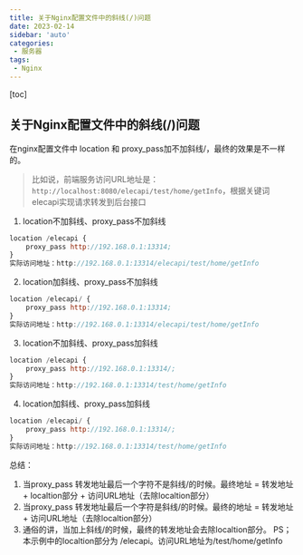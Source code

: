 ```yaml
---
title: 关于Nginx配置文件中的斜线(/)问题
date: 2023-02-14
sidebar: 'auto'
categories: 
 - 服务器
tags:
 - Nginx
---
```


[toc]

## 关于Nginx配置文件中的斜线(/)问题

在nginx配置文件中 location 和 proxy_pass加不加斜线/，最终的效果是不一样的。

> 比如说，前端服务访问URL地址是：`http://localhost:8080/elecapi/test/home/getInfo`，根据关键词elecapi实现请求转发到后台接口

1. location不加斜线、proxy_pass不加斜线

```js
location /elecapi {
    proxy_pass http://192.168.0.1:13314;
}
实际访问地址：http://192.168.0.1:13314/elecapi/test/home/getInfo
```

2. location加斜线、proxy_pass不加斜线

```js
location /elecapi/ {
    proxy_pass http://192.168.0.1:13314;
}
实际访问地址：http://192.168.0.1:13314/elecapi/test/home/getInfo
```

3. location不加斜线、proxy_pass加斜线

```js
location /elecapi {
    proxy_pass http://192.168.0.1:13314/;
}
实际访问地址：http://192.168.0.1:13314/test/home/getInfo
```

4. location加斜线、proxy_pass加斜线

```js
location /elecapi/ {
    proxy_pass http://192.168.0.1:13314/;
}
实际访问地址：http://192.168.0.1:13314/test/home/getInfo
```

总结：
1. 当proxy_pass 转发地址最后一个字符不是斜线/的时候。最终地址 = 转发地址 + localtion部分 + 访问URL地址（去除localtion部分）
2. 当proxy_pass 转发地址最后一个字符是斜线/的时候。最终的地址 = 转发地址 + 访问URL地址（去除localtion部分）
3. 通俗的讲，当加上斜线/的时候，最终的转发地址会去除localtion部分。
PS；本示例中的localtion部分为 /elecapi。访问URL地址为/test/home/getInfo
